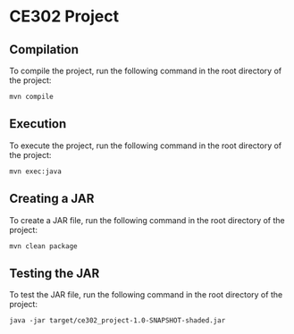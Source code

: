 # CE302 Project
## Compilation
To compile the project, run the following command in the root directory of the project:
```
mvn compile
```

## Execution
To execute the project, run the following command in the root directory of the project:
```
mvn exec:java
```

## Creating a JAR
To create a JAR file, run the following command in the root directory of the project:
```
mvn clean package
```

## Testing the JAR
To test the JAR file, run the following command in the root directory of the project:
```
java -jar target/ce302_project-1.0-SNAPSHOT-shaded.jar
```
